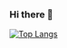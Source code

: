 ### Hi there 👋
[![Top Langs](https://github-readme-stats.vercel.app/api/top-langs/?username=rafaeltas&layout=donut&theme=dracula)](https://github.com/rafaeltas/github-readme-stats)

<!--
**rafaeltas/rafaeltas** is a ✨ _special_ ✨ repository because its `README.md` (this file) appears on your GitHub profile.

Here are some ideas to get you started:

- 🔭 I’m currently working on ...
- 🌱 I’m currently learning ...
- 👯 I’m looking to collaborate on ...
- 🤔 I’m looking for help with ...
- 💬 Ask me about ...
- 📫 How to reach me: ...
- 😄 Pronouns: ...
- ⚡ Fun fact: ...
-->
